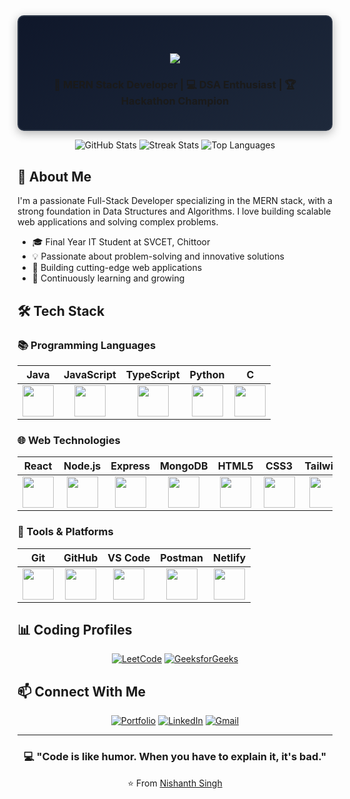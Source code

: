 <div align="center">

<!-- Minimal Border -->
<div style="border: 2px solid #2d3748; border-radius: 10px; padding: 20px; background: linear-gradient(145deg, #0f172a, #1e293b); box-shadow: 0 4px 15px rgba(0, 0, 0, 0.3);">

<h1 align="center">
  <img src="https://readme-typing-svg.herokuapp.com/?font=Righteous&size=35&center=true&vCenter=true&width=500&height=70&duration=4000&lines=Hi+There!+👋;+I'm+Nishanth+Singh!;" />
</h1>

<div align="center">
  <h3>🚀 MERN Stack Developer | 💻 DSA Enthusiast | 🏆 Hackathon Champion</h3>
</div>

</div>
</div>




<div align="center">
  
  ![GitHub Stats](https://github-readme-stats.vercel.app/api?username=Raj72620&show_icons=true&theme=radical)
  ![Streak Stats](https://github-readme-streak-stats.herokuapp.com/?user=Raj72620&theme=radical)
  ![Top Languages](https://github-readme-stats.vercel.app/api/top-langs/?username=Raj72620&layout=compact&theme=radical)

</div>

## 📖 About Me

I'm a passionate Full-Stack Developer specializing in the MERN stack, with a strong foundation in Data Structures and Algorithms. I love building scalable web applications and solving complex problems.

- 🎓 Final Year IT Student at SVCET, Chittoor
- 💡 Passionate about problem-solving and innovative solutions
- 🚀 Building cutting-edge web applications
- 🌱 Continuously learning and growing

## 🛠️ Tech Stack

### 📚 Programming Languages
<div align="center">
  
| Java | JavaScript | TypeScript | Python | C |
| :---: | :---: | :---: | :---: | :---: |
| <img src="https://skillicons.dev/icons?i=java" width="50"> | <img src="https://skillicons.dev/icons?i=js" width="50"> | <img src="https://skillicons.dev/icons?i=ts" width="50"> | <img src="https://skillicons.dev/icons?i=python" width="50"> | <img src="https://skillicons.dev/icons?i=c" width="50"> |

</div>

### 🌐 Web Technologies
<div align="center">
  
| React | Node.js | Express | MongoDB | HTML5 | CSS3 | Tailwind |
| :---: | :---: | :---: | :---: | :---: | :---: | :---: |
| <img src="https://skillicons.dev/icons?i=react" width="50"> | <img src="https://skillicons.dev/icons?i=nodejs" width="50"> | <img src="https://skillicons.dev/icons?i=express" width="50"> | <img src="https://skillicons.dev/icons?i=mongodb" width="50"> | <img src="https://skillicons.dev/icons?i=html" width="50"> | <img src="https://skillicons.dev/icons?i=css" width="50"> | <img src="https://skillicons.dev/icons?i=tailwind" width="50"> |

</div>

### 🔧 Tools & Platforms
<div align="center">
  
| Git | GitHub | VS Code | Postman | Netlify |
| :---: | :---: | :---: | :---: | :---: |
| <img src="https://skillicons.dev/icons?i=git" width="50"> | <img src="https://skillicons.dev/icons?i=github" width="50"> | <img src="https://skillicons.dev/icons?i=vscode" width="50"> | <img src="https://skillicons.dev/icons?i=postman" width="50"> | <img src="https://skillicons.dev/icons?i=netlify" width="50"> |

</div>

## 📊 Coding Profiles

<div align="center">

[![LeetCode](https://img.shields.io/badge/LeetCode-FFA116?style=for-the-badge&logo=leetcode&logoColor=black)](https://leetcode.com/u/Nishanth-Raj/)
[![GeeksforGeeks](https://img.shields.io/badge/GeeksforGeeks-2F8D46?style=for-the-badge&logo=geeksforgeeks&logoColor=white)](https://www.geeksforgeeks.org/user/renusin39mc/)

</div>

## 📫 Connect With Me

<div align="center">

[![Portfolio](https://img.shields.io/badge/Portfolio-%23000000.svg?style=for-the-badge&logo=firefox&logoColor=#FF7139)](http://myportfolio9618.netlify.app)
[![LinkedIn](https://img.shields.io/badge/LinkedIn-%230077B5.svg?style=for-the-badge&logo=linkedin&logoColor=white)](https://www.linkedin.com/in/nishanth-singh/)
[![Gmail](https://img.shields.io/badge/Gmail-D14836?style=for-the-badge&logo=gmail&logoColor=white)](mailto:nishanthraj9618@gmail.com)

</div>

---

<div align="center">

### 💻 "Code is like humor. When you have to explain it, it's bad."

⭐️ From [Nishanth Singh](https://github.com/Raj72620)

</div>
